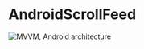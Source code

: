 # AndroidScrollFeed
![MVVM, Android architecture](https://developer.android.com/topic/libraries/architecture/images/final-architecture.png
)
